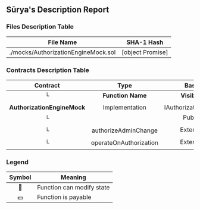 ## Sūrya's Description Report

### Files Description Table


|  File Name  |  SHA-1 Hash  |
|-------------|--------------|
| ./mocks/AuthorizationEngineMock.sol | [object Promise] |


### Contracts Description Table


|  Contract  |         Type        |       Bases      |                  |                 |
|:----------:|:-------------------:|:----------------:|:----------------:|:---------------:|
|     └      |  **Function Name**  |  **Visibility**  |  **Mutability**  |  **Modifiers**  |
||||||
| **AuthorizationEngineMock** | Implementation | IAuthorizationEngine |||
| └ | <Constructor> | Public ❗️ | 🛑  |NO❗️ |
| └ | authorizeAdminChange | External ❗️ | 🛑  |NO❗️ |
| └ | operateOnAuthorization | External ❗️ | 🛑  |NO❗️ |


### Legend

|  Symbol  |  Meaning  |
|:--------:|-----------|
|    🛑    | Function can modify state |
|    💵    | Function is payable |
